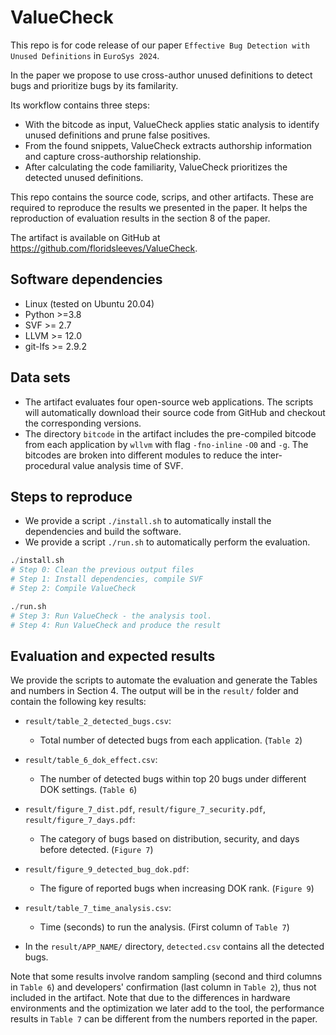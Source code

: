 # ValueCheck

This repo is for code release of our paper `Effective Bug Detection with Unused Definitions` in `EuroSys 2024`.   

In the paper we propose to use cross-author unused definitions to detect bugs and prioritize bugs by its familarity.  

Its workflow contains three steps:
* With the bitcode as input, ValueCheck applies static analysis to identify unused definitions and prune false positives.
* From the found snippets, ValueCheck extracts authorship information and capture cross-authorship relationship.
* After calculating the code familiarity, ValueCheck prioritizes the detected unused definitions.

This repo contains the source code, scrips, and other artifacts. These are required to reproduce the results we presented in the paper.
It helps the reproduction of evaluation results in the section 8 of the paper. 

The artifact is available on GitHub at https://github.com/floridsleeves/ValueCheck.

## Software dependencies
- Linux (tested on Ubuntu 20.04)
- Python >=3.8
- SVF >= 2.7
- LLVM >= 12.0
- git-lfs >= 2.9.2
  
## Data sets
- The artifact evaluates four open-source web applications. The scripts will automatically download their source code from GitHub and checkout the corresponding versions. 
- The directory `bitcode` in the artifact includes the pre-compiled bitcode from each application by `wllvm` with flag `-fno-inline` `-O0` and `-g`. The bitcodes are broken into different modules to reduce the inter-procedural value analysis time of SVF.

## Steps to reproduce 
- We provide a script `./install.sh` to automatically install the dependencies and build the software. 
- We provide a script `./run.sh` to automatically perform the evaluation. 

```python
./install.sh
# Step 0: Clean the previous output files
# Step 1: Install dependencies, compile SVF
# Step 2: Compile ValueCheck

./run.sh
# Step 3: Run ValueCheck - the analysis tool. 
# Step 4: Run ValueCheck and produce the result
```

## Evaluation and expected results
We provide the scripts to automate the evaluation and generate the Tables and numbers in Section 4. 
The output will be in the `result/` folder and contain the following key results:
- `result/table_2_detected_bugs.csv`: 
  - Total number of detected bugs from each application. (`Table 2`) 
- `result/table_6_dok_effect.csv`: 
  - The number of detected bugs within top 20 bugs under different DOK settings. (`Table 6`)
- `result/figure_7_dist.pdf`, `result/figure_7_security.pdf`, `result/figure_7_days.pdf`: 
  - The category of bugs based on distribution, security, and days before detected. (`Figure 7`)
- `result/figure_9_detected_bug_dok.pdf`: 
  - The figure of reported bugs when increasing DOK rank. (`Figure 9`)
- `result/table_7_time_analysis.csv`: 
  - Time (seconds) to run the analysis. (First column of `Table 7`)

- In the `result/APP_NAME/` directory, `detected.csv` contains all the detected bugs.

Note that some results involve random sampling (second and third columns in `Table 6`) and developers' confirmation (last column in `Table 2`), thus not included in the artifact. 
Note that due to the differences in hardware environments and the optimization we later add to the tool, the performance results in `Table 7` can be different from the numbers reported in the paper.
